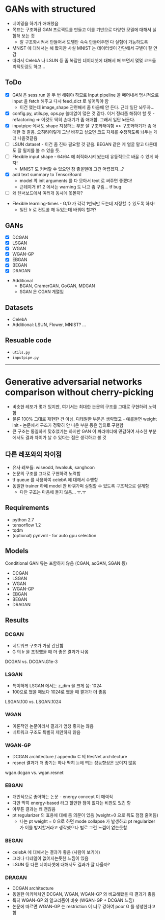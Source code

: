 # GANs with structured

* 네이밍을 하기가 애매했음
* 목표는 구조화된 GAN 프로젝트를 만들고 이를 기반으로 다양한 모델에 대해서 실험해 보는 것
    * 잘 구조화시켜서 만들어서 모델만 슥슥 만들어주면 다 실험이 가능하도록
* MNIST 에 대해서는 해 봤지만 사실 MNIST 는 데이터셋이 간단해서 구별이 잘 안 감
* 따라서 CelebA 나 LSUN 등 좀 복잡한 데이터셋에 대해서 해 보면서 몇몇 코드들 리팩토링도 하고...

## ToDo

* [x] GAN 은 sess.run 을 두 번 해줘야 하므로 Input pipeline 을 떼어내서 명시적으로 input 을 fetch 해주고 다시 feed_dict 로 넣어줘야 함
    * 이건 했는데 image_shape 관련해서 좀 마음에 안 든다. 근데 일단 놔두자...
* [x] config.py, utils.py, ops.py 쓸데없이 많은 것 같다. 이거 정리좀 해줘야 할 듯 - refactoring => 이것도 딱히 손대기가 좀 애매함. 그래서 일단 놔둔다.
* [x] inputpipe 에서도 shape 지정하는 부분 잘 구조화해야함 => 구조화하기가 좀 애매한 것 같음. 오히려이렇게 그냥 바꾸고 싶으면 코드 자체를 수정하도록 놔두는 게 더 나을것같음
* [ ] LSUN dataset - 이건 좀 진짜 필요할 것 같음. BEGAN 같은 게 얼굴 말고 다른데도 잘 될지를 볼 수 있을 듯.
* [ ] Flexible input shape - 64/64 에 최적화시켜 놨는데 유동적으로 바꿀 수 있게 하자!
    * MNIST 도 커버할 수 있으면 참 좋을텐데 그건 어렵겠지...?
* [x] add text summary to TensorBoard
    * model 의 init arguments 를 다 모아서 text 로 써주면 좋겠다!
    * 근데이거 tf1.2 에서는 warning 도 나고 좀 구림... tf bug
* [ ] 왜 텐서보드에서 여러개 동시에 못볼까?
* Flexible learning-times - G/D 가 각각 1번씩만 도는데 지정할 수 있도록 하자!
	* 일단 lr 로 컨트롤 해 두었는데 바꿔야 할까?

## GANs

* [x] DCGAN
* [x] LSGAN
* [x] WGAN
* [x] WGAN-GP
* [x] EBGAN
* [x] BEGAN
* [x] DRAGAN
* Additional
    * BGAN, CramerGAN, GoGAN, MDGAN
    * SGAN 은 CGAN 계열임

## Datasets

* CelebA
* Additional: LSUN, Flower, MNIST? ...


## Resuable code

* `utils.py`
* `inputpipe.py`


---

# Generative adversarial networks comparison without cherry-picking

- 비슷한 레포가 몇개 있지만, 여기서는 최대한 논문의 구조를 그대로 구현하려 노력함
- 물론 100% 그대로 재현한 건 아님. 디테일한 부분은 생략했고 - 예를들면 weight init - 논문에서 구조가 정확히 안 나온 부분 등은 임의로 구현함
- 큰 구조는 동일하게 맞추었기는 하지만 GAN 이 파라메터에 민감하여 사소한 부분에서도 결과 차이가 날 수 있다는 점은 생각하고 볼 것

## 다른 레포와의 차이점

- 유사 레포들: wiseodd, hwalsuk, sanghoon
- 논문의 구조를 그대로 구현하려 노력함
- tf queue 를 사용하여 celebA 에 대해서 수행함 
- 동일한 trainer 하에 model 만 바꿔가며 실험할 수 있도록 구조적으로 설계함
    - 다만 구조는 마음에 들지 않음... ㅜ.ㅜ

## Requirements

- python 2.7
- tensorflow 1.2
- tqdm
- (optional) pynvml - for auto gpu selection

## Models

Conditional GAN 류는 포함하지 않음 (CGAN, acGAN, SGAN 등)

- DCGAN
- LSGAN
- WGAN
- WGAN-GP
- EBGAN
- BEGAN
- DRAGAN

## Results

### DCGAN

- 네트워크 구조가 가장 간단함
- G 의 lr 을 조정했을 때 더 좋은 결과가 나옴

DCGAN vs. DCGAN.G1e-3

### LSGAN

- 특이하게 LSGAN 에서는 z_dim 을 크게 씀: 1024
- 100으로 했을 때보다 1024로 했을 때 결과가 더 좋음

LSGAN.100 vs. LSGAN.1024

### WGAN

- 이론적인 논문이라서 결과가 엄청 좋지는 않음
- 네트워크 구조도 특별히 제안하지 않음

### WGAN-GP

- DCGAN architecture / appendix C 의 ResNet architecture
- resnet 결과가 더 좋기는 하나 딱히 눈에 띄는 성능향상은 보이지 않음

wgan.dcgan vs. wgan.resnet

### EBGAN

- 개인적으로 좋아하는 논문 - energy concept 이 매력적
- 다만 딱히 energy-based 라고 할만한 점이 없다는 비판도 있긴 함
- 아무튼 결과는 꽤 괜찮음 
- pt regularizer 의 효용에 대해 좀 의문이 있음 (weight=0 으로 줘도 점점 줄어듬)
    - 나는 pt weight = 0 으로 하면 mode collapse 가 발생하고 pt regularizer 가 이를 방지할거라고 생각했으나 별로 그런 느낌이 없는듯함 

### BEGAN

- celebA 에 대해서는 결과가 좋음 (사람이 보기에)
- 그러나 디테일이 없어지는듯한 느낌이 있음
- LSUN 등 다른 데이터셋에 대해서도 결과가 잘 나올까?

### DRAGAN

- DCGAN architecture
- 동일한 아키텍처인 DCGAN, WGAN, WGAN-GP 와 비교해봤을 때 결과가 좋음
- 특히 WGAN-GP 와 알고리즘이 비슷 (WGAN-GP + DCGAN 느낌)
- 논문에 따르면 WGAN-GP 는 restriction 이 너무 강하여 poor G 를 생성한다고 함
